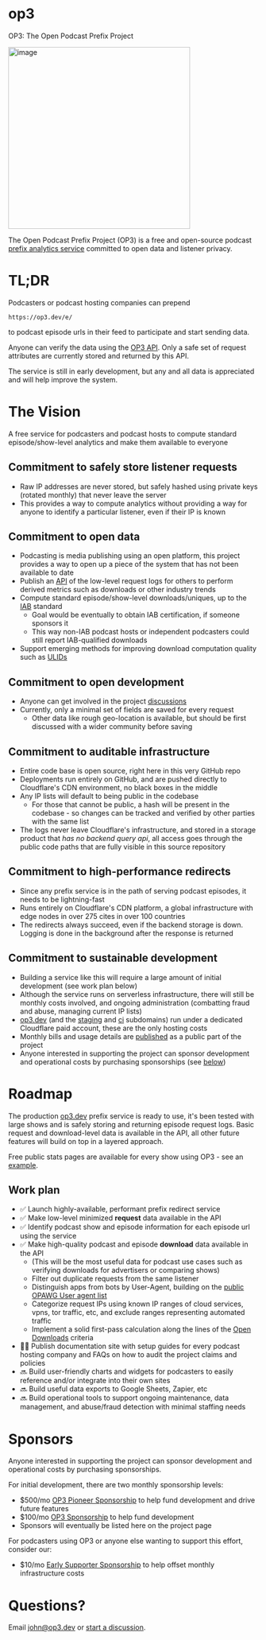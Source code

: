 # op3
OP3: The Open Podcast Prefix Project

<img width="366" alt="image" src="https://user-images.githubusercontent.com/47259736/196559392-77f5f200-46bf-42f9-96a7-cb414b0b08b8.png">

The Open Podcast Prefix Project (OP3) is a free and open-source podcast [prefix analytics service](https://soundsprofitable.com/update/prefix-analytics) committed to open data and listener privacy.

# TL;DR
Podcasters or podcast hosting companies can prepend

`https://op3.dev/e/`

to podcast episode urls in their feed to participate and start sending data.

Anyone can verify the data using the [OP3 API](https://op3.dev/api/docs).  Only a safe set of request attributes are currently stored and returned by this API.

The service is still in early development, but any and all data is appreciated and will help improve the system. 

# The Vision
A free service for podcasters and podcast hosts to compute standard episode/show-level analytics and make them available to everyone

## Commitment to **safely store listener requests**
  - Raw IP addresses are never stored, but safely hashed using private keys (rotated monthly) that never leave the server
  - This provides a way to compute analytics without providing a way for anyone to identify a particular listener, even if their IP is known

## Commitment to **open data**
  - Podcasting is media publishing using an open platform, this project provides a way to open up a piece of the system that has not been available to date
  - Publish an [API](https://op3.dev/api/docs) of the low-level request logs for others to perform derived metrics such as downloads or other industry trends
  - Compute standard episode/show-level downloads/uniques, up to the [IAB](https://iabtechlab.com/compliance-programs/compliant-companies/#) standard
    - Goal would be eventually to obtain IAB certification, if someone sponsors it
    - This way non-IAB podcast hosts or independent podcasters could still report IAB-qualified downloads
  - Support emerging methods for improving download computation quality such as [ULIDs](https://podcastlistening.com)

## Commitment to **open development**
  - Anyone can get involved in the project [discussions](https://github.com/skymethod/op3/discussions)
  - Currently, only a minimal set of fields are saved for every request
    - Other data like rough geo-location is available, but should be first discussed with a wider community before saving
   
## Commitment to **auditable infrastructure**
  - Entire code base is open source, right here in this very GitHub repo
  - Deployments run entirely on GitHub, and are pushed directly to Cloudflare's CDN environment, no black boxes in the middle
  - Any IP lists will default to being public in the codebase
    - For those that cannot be public, a hash will be present in the codebase - so changes can be tracked and verified by other parties with the same list
  - The logs never leave Cloudflare's infrastructure, and stored in a storage product that _has no backend query api_, all access goes through the public code paths that are fully visible in this source repository
    
## Commitment to **high-performance redirects**
  - Since any prefix service is in the path of serving podcast episodes, it needs to be lightning-fast
  - Runs entirely on Cloudflare's CDN platform, a global infrastructure with edge nodes in over 275 cites in over 100 countries
  - The redirects always succeed, even if the backend storage is down. Logging is done in the background after the response is returned
 
## Commitment to **sustainable development**
  - Building a service like this will require a large amount of initial development (see work plan below)
  - Although the service runs on serverless infrastructure, there will still be monthly costs involved, and ongoing administration (combatting fraud and abuse, managing current IP lists)
  - [op3.dev](https://op3.dev) (and the [staging](https://staging.op3.dev) and [ci](https://ci.op3.dev) subdomains) run under a dedicated Cloudflare paid account, these are the only hosting costs
  - Monthly bills and usage details are [published](https://op3.dev/costs) as a public part of the project
  - Anyone interested in supporting the project can sponsor development and operational costs by purchasing sponsorships (see [below](#sponsors))

# Roadmap
The production [op3.dev](https://op3.dev) prefix service is ready to use, it's been tested with large shows and is safely storing and returning episode request logs. 
Basic request and download-level data is available in the API, all other future features will build on top in a layered approach.

Free public stats pages are available for every show using OP3 - see an [example](https://op3.dev/show/dc1852e4d1ee4bce9c4fb7f5d8be8908).

## Work plan
 - ✅ Launch highly-available, performant prefix redirect service
 - ✅ Make low-level minimized **request** data available in the API
 - ✅ Identify podcast show and episode information for each episode url using the service
 - ✅ Make high-quality podcast and episode **download** data available in the API
   - (This will be the most useful data for podcast use cases such as verifying downloads for advertisers or comparing shows)
   - Filter out duplicate requests from the same listener
   - Distinguish apps from bots by User-Agent, building on the [public OPAWG User agent list](https://github.com/opawg/user-agents)
   - Categorize request IPs using known IP ranges of cloud services, vpns, tor traffic, etc, and exclude ranges representing automated traffic
   - Implement a solid first-pass calculation along the lines of the [Open Downloads](https://github.com/open-downloads/odl) criteria
 - 👨‍💻 Publish documentation site with setup guides for every podcast hosting company and FAQs on how to audit the project claims and policies
 - 🔜 Build user-friendly charts and widgets for podcasters to easily reference and/or integrate into their own sites
 - 🔜 Build useful data exports to Google Sheets, Zapier, etc
 - 🔜 Build operational tools to support ongoing maintenance, data management, and abuse/fraud detection with minimal staffing needs

# Sponsors
Anyone interested in supporting the project can sponsor development and operational costs by purchasing sponsorships.

For initial development, there are two monthly sponsorship levels:
 - $500/mo [OP3 Pioneer Sponsorship](https://buy.stripe.com/aEU8z676n2fnfEQ148) to help fund development and drive future features
 - $100/mo [OP3 Sponsorship](https://buy.stripe.com/cN2eXueyP07f3W83ch) to help fund development
 - Sponsors will eventually be listed here on the project page

For podcasters using OP3 or anyone else wanting to support this effort, consider our:
 - $10/mo [Early Supporter Sponsorship](https://buy.stripe.com/8wM6qYeyPg6d9gsdQW) to help offset monthly infrastructure costs

# Questions?
Email [john@op3.dev](mailto:john@op3.dev) or [start a discussion](https://github.com/skymethod/op3/discussions).
